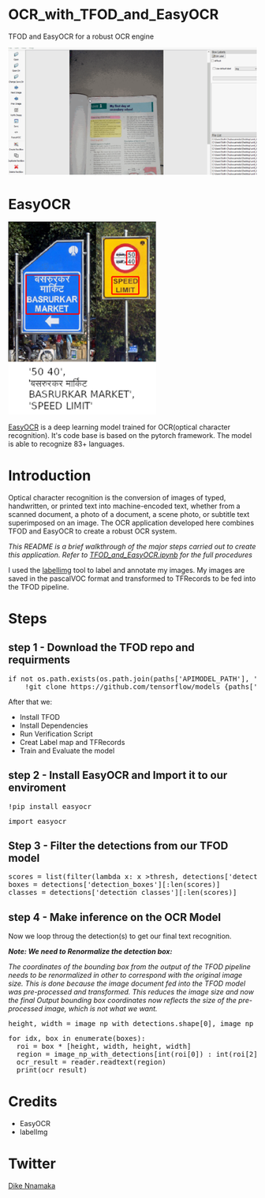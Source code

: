 # OCR_with_TFOD_and_EasyOCR
TFOD and EasyOCR for a robust OCR engine

<span align="left">
  <img width="600" heigt="300" src="https://github.com/Nnamaka/OCR_with_TFOD_and_EasyOCR/blob/main/annotating%20(1).gif">
</span>


# EasyOCR

<p align="left">
  <img width="300" heigt="300" src="https://github.com/Nnamaka/OCR_with_TFOD_and_EasyOCR/blob/main/easyocr.png">
</p>



<a href="https://github.com/JaidedAI/EasyOCR">EasyOCR</a> is a deep learning model trained for OCR(optical character recognition). It's code base is based on the pytorch framework. The model is able to recognize 83+ languages.
  
  
# Introduction
Optical character recognition is the conversion of images of typed, handwritten, or printed text into machine-encoded text, whether from a scanned document, a photo of a document, a scene photo, or subtitle text superimposed on an image.
The OCR application developed here combines TFOD and EasyOCR to create a robust OCR system.
 
<i>This README is a brief walkthrough of the major steps carried out to create this application. Refer to <a href="https://github.com/Nnamaka/OCR_with_TFOD_and_EasyOCR/blob/main/TFOD_and_EasyOCR.ipynb">TFOD_and_EasyOCR.ipynb</a> for the full procedures</i>



I used the <a href="https://github.com/tzutalin/labelImg">labellimg</a> tool to label and annotate my images.
My images are saved in the pascalVOC format and transformed to TFRecords to be fed into the TFOD pipeline.

# Steps

## step 1 - Download the TFOD repo and requirments
<pre>
if not os.path.exists(os.path.join(paths['APIMODEL_PATH'], 'research', 'object_detection')):
    !git clone https://github.com/tensorflow/models {paths['APIMODEL_PATH']}
</pre>
After that we:
* Install TFOD
* Install Dependencies
* Run Verification Script
* Creat Label map and TFRecords
* Train and Evaluate the model


## step 2 - Install EasyOCR and Import it to our enviroment
<pre>
!pip install easyocr
</pre>
<pre>
import easyocr
</pre>

## Step 3 - Filter the detections from our TFOD model
<pre>
scores = list(filter(lambda x: x >thresh, detections['detection_scores']))
boxes = detections['detection_boxes'][:len(scores)]
classes = detections['detection_classes'][:len(scores)]
</pre>

## step 4 - Make inference on the OCR Model
Now we loop throug the detection(s) to get our final text recognition.

<i>
<b>Note: We need to Renormalize the detection box:</b>
  
<p>The coordinates of the bounding box from the output of the TFOD pipeline needs to be renormalized in other to correspond with the original image size.
This is done because the image document fed into the TFOD model was pre-processed and transformed. This reduces the image size and now the final Output bounding box coordinates now reflects the size of the pre-processed image, which is not what we want.
</p>
</i>
<pre>
height, width = image_np_with_detections.shape[0], image_np_with_detections.shape[1]
</pre>



<pre>
for idx, box in enumerate(boxes):
  roi = box * [height, width, height, width]
  region = image_np_with_detections[int(roi[0]) : int(roi[2]), int(roi[1]) : int(roi[3])]
  ocr_result = reader.readtext(region)
  print(ocr_result)
</pre>


# Credits
* EasyOCR
* labelImg

# Twitter
<a href="https://twitter.com/DNnamaka">Dike Nnamaka</a>
